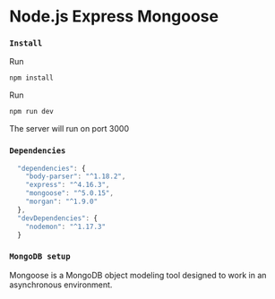 # Node.js Express Mongoose

### `Install`
 
Run 
```sh 
npm install
```

Run 
```sh
npm run dev
```

The server will run on port 3000

### `Dependencies`

```js
  "dependencies": {
    "body-parser": "^1.18.2",
    "express": "^4.16.3",
    "mongoose": "^5.0.15",
    "morgan": "^1.9.0"
  },
  "devDependencies": {
    "nodemon": "^1.17.3"
  }
```

### `MongoDB setup `
Mongoose is a MongoDB object modeling tool designed to work in an asynchronous environment.